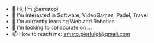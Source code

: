 - 👋 Hi, I’m @amatopi
- 👀 I’m interested in Software, VideoGames, Padel, Travel
- 🌱 I’m currently learning Web and Robotics
- 💞️ I’m looking to collaborate on ...
- 📫 How to reach me: amato.pierluigi@gmail.com

<!---
amatopi/amatopi is a ✨ special ✨ repository because its `README.md` (this file) appears on your GitHub profile.
You can click the Preview link to take a look at your changes.
--->
